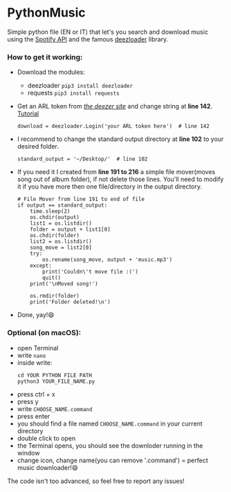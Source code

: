 # PythonMusic
Simple python file (EN or IT) that let's you search and download music using the [Spotify API](https://developer.spotify.com/) and the famous [deezloader](https://github.com/An0nimia/deezloader) library.


### How to get it working:
- Download the modules:
	- deezloader ```pip3 install deezloader```
	- requests ```pip3 install requests```

- Get an ARL token from [_the deezer site_](https://www.deezer.com/) and change string at __line 142__. [Tutorial](https://www.youtube.com/watch?v=pWcG9T3WyYQ)

	```python3
	download = deezloader.Login('your ARL token here')  # line 142
	```

- I recommend to change the standard output directory at __line 102__ to your desired folder.

	```python3
	standard_output = '~/Desktop/'  # line 102
	```
	
- If you need it I created from __line 191 to 216__ a simple file mover(moves song out of album folder), if not delete those lines.
  You'll need to modify it if you have more then one file/directory in the output directory.
  
	```python3
	# File Mover from line 191 to end of file
	if output == standard_output:
		time.sleep(2)
		os.chdir(output)
		list1 = os.listdir()
		folder = output + list1[0]
		os.chdir(folder)
		list2 = os.listdir()
		song_move = list2[0]
		try:
			os.rename(song_move, output + 'music.mp3')
		except:
			print('Couldn\'t move file :(')
			quit()
		print('\nMoved song!')

		os.rmdir(folder)
		print('Folder deleted!\n')
	```  
  
- Done, yay!:smile:
 
 
### Optional (on macOS):
- open Terminal
- write ```nano```
- inside write:
	```
	cd YOUR PYTHON FILE PATH
	python3 YOUR_FILE_NAME.py
	```
 - press ctrl + x
 - press y
 - write ```CHOOSE_NAME.command```
 - press enter
 - you should find a file named ```CHOOSE_NAME.command``` in your current directory
 - double click to open
 - the Terminal opens, you should see the downloder running in the window
 - change icon, change name(you can remove '.command') = perfect music downloader!:smile:
 
 
The code isn't too advanced, so feel free to report any issues!

